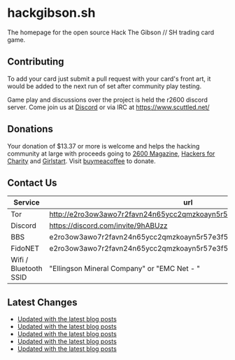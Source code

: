 # hackgibson.sh
The homepage for the open source Hack The Gibson // SH trading card game.


## Contributing

To add your card just submit a pull request with your card's front art, it would be added to the next run of set after community play testing.

Game play and discussions over the project is held the r2600 discord server. Come join us at [Discord](https://discord.com/invite/9hABUzz) or via IRC at https://www.scuttled.net/


## Donations

Your donation of $13.37 or more is welcome and helps the hacking community at large with proceeds going to [2600 Magazine](https://2600.com/), [Hackers for Charity](https://hackersforcharity.org) and [Girlstart](https://girlstart.org).  Visit [buymeacoffee](https://www.buymeacoffee.com/hackgibson.sh) to donate.


## Contact Us

Service | url
-|-
Tor | http://e2ro3ow3awo7r2favn24n65ycc2qmzkoayn5r57e3f56nvjwdcgg32ad.onion
Discord | https://discord.com/invite/9hABUzz
BBS | e2ro3ow3awo7r2favn24n65ycc2qmzkoayn5r57e3f56nvjwdcgg32ad.onion:23
FidoNET | e2ro3ow3awo7r2favn24n65ycc2qmzkoayn5r57e3f56nvjwdcgg32ad.onion:24554
Wifi / Bluetooth SSID | "Ellingson Mineral Company" or "EMC Net - <fidonet address>"

## Latest Changes
<!-- BLOG-POST-LIST:START -->
- [Updated with the latest blog posts](https://github.com/DFW2600/hackgibson.sh/commit/b825c0b488e0c92d964b07a6f9e88ac858b1c616)
- [Updated with the latest blog posts](https://github.com/DFW2600/hackgibson.sh/commit/e7491c82ff7756979af64b8ed4f38150593d7527)
- [Updated with the latest blog posts](https://github.com/DFW2600/hackgibson.sh/commit/b19b0d0d58203ce34bb3f6df63b528da65038ea7)
- [Updated with the latest blog posts](https://github.com/DFW2600/hackgibson.sh/commit/2bf32e941d5b81ccd6841d674664969b292b685a)
- [Updated with the latest blog posts](https://github.com/DFW2600/hackgibson.sh/commit/e7a44ec349d18521c00c57bbc5bec35f5616ec44)
<!-- BLOG-POST-LIST:END -->
